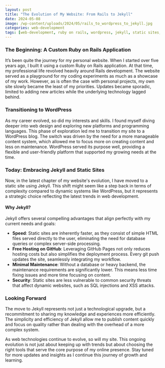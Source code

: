 ```yaml
---
layout: post
title: "The Evolution of My Website: From Rails to Jekyll"
date: 2024-05-08
image: /wp-content/uploads/2024/05/rails_to_wordpress_to_jekyll.jpg
categories: web-development
tags: [web-development, ruby on rails, wordpress, jekyll, static sites, gitHub pages]
---
```


### The Beginning: A Custom Ruby on Rails Application

It’s been quite the journey for my personal website. When I started over five years ago, I built it using a custom Ruby on Rails application. At that time, my professional life revolved heavily around Rails development. The website served as a playground for my coding experiments as much as a showcase of my work. However, as is often the case with personal projects, my own site slowly became the least of my priorities. Updates became sporadic, limited to adding new articles while the underlying technology lagged behind.

### Transitioning to WordPress

As my career evolved, so did my interests and skills. I found myself diving deeper into web design and exploring new platforms and programming languages. This phase of exploration led me to transition my site to a WordPress blog. The switch was driven by the need for a more manageable content system, which allowed me to focus more on creating content and less on maintenance. WordPress served its purpose well, providing a flexible and user-friendly platform that supported my growing needs at the time.

### Today: Embracing Jekyll and Static Sites

Now, in the latest chapter of my website's evolution, I have moved to a static site using Jekyll. This shift might seem like a step back in terms of complexity compared to dynamic systems like WordPress, but it represents a strategic choice reflecting the latest trends in web development.

#### Why Jekyll?

Jekyll offers several compelling advantages that align perfectly with my current needs and goals:
- **Speed**: Static sites are inherently faster, as they consist of simple HTML files served directly to the user, eliminating the need for database queries or complex server-side processing.
- **Free Hosting on GitHub**: Leveraging GitHub Pages not only reduces hosting costs but also simplifies the deployment process. Every git push updates the site, seamlessly integrating my workflow.
- **Minimal Maintenance**: Without a database or heavy backend, the maintenance requirements are significantly lower. This means less time fixing issues and more time focusing on content.
- **Security**: Static sites are less vulnerable to common security threats that affect dynamic websites, such as SQL injections and XSS attacks.

### Looking Forward

The move to Jekyll represents not just a technological upgrade, but a recommitment to sharing my knowledge and experiences more efficiently. The simplicity and efficiency of Jekyll allow me to publish content quickly and focus on quality rather than dealing with the overhead of a more complex system.

As web technologies continue to evolve, so will my site. This ongoing evolution is not just about keeping up with trends but about choosing the right tools that serve the core purpose of my online presence. Stay tuned for more updates and insights as I continue this journey of growth and learning.